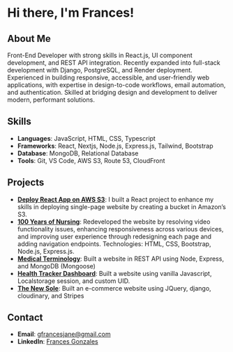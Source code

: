 # Hi there, I'm Frances!

## About Me

Front-End Developer with strong skills in React.js, UI component development, and REST API integration. Recently expanded into full-stack development with Django, PostgreSQL, and Render deployment. Experienced in building responsive, accessible, and user-friendly web applications, with expertise in design-to-code workflows, email automation, and authentication. Skilled at bridging design and development to deliver modern, performant solutions.

## Skills

- **Languages**: JavaScript, HTML, CSS, Typescript
- **Frameworks**: React, Nextjs, Node.js, Express.js, Tailwind, Bootstrap
- **Database**: MongoDB, Relational Database
- **Tools**: Git, VS Code, AWS S3, Route 53, CloudFront

## Projects

- **[Deploy React App on AWS S3](https://gfrancesjane.com/2025/02/05/deploy-react-app-on-aws-s3/)**: I built a React project to enhance my skills in deploying single-page website by creating a bucket in Amazon’s S3.
- **[100 Years of Nursing](https://www.100yearsofnursing.ca/)**: Redeveloped the website by resolving video functionality issues, enhancing responsiveness across various devices, and improving user experience through redesigning each page and adding navigation endpoints. Technologies: HTML, CSS, Bootstrap, Node.js, Express.js.
- **[Medical Terminology](https://medical-terminology-1.onrender.com/)**: Built a website in REST API using Node, Express, and MongoDB (Mongoose)
- **[Health Tracker Dashboard](https://patient-tracker-site.netlify.app/)**: Built a website using vanilla Javascript, Localstorage session, and custom UID.
- **[The New Sole](https://github.com/francesjgonzales/final-proj4?tab=readme-ov-file)**: Built an e-commerce website using JQuery, django, cloudinary, and Stripes

## Contact

- **Email**: gfrancesjane@gmail.com
- **LinkedIn**: [Frances Gonzales](https://www.linkedin.com/in/frances-gonzales/)

